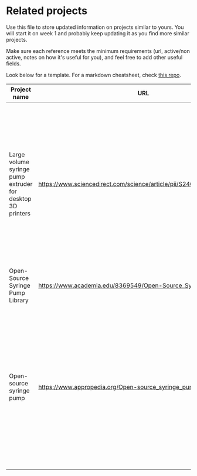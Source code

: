 # Related projects

Use this file to store updated information on projects similar to yours. You will start it on week 1 and probably keep updating it as you find more similar projects.

Make sure each reference meets the minimum requirements (url, active/non active, notes on how it's useful for you), and feel free to add other useful fields.

Look below for a template. For a markdown cheatsheet, check [this repo](https://github.com/adam-p/markdown-here/wiki/Markdown-Cheatsheet#tables).

| Project name  | URL           | Active/Not active | Notes - relevance |
| ------------- | ------------- | ----------------- | -------------- |
| Large volume syringe pump extruder for desktop 3D printers | https://www.sciencedirect.com/science/article/pii/S2468067217300822#! | Active | Favorite method so far, accurate dispensing of the liquid, requires less hardware to be purchased, only one size of syringe, retraction enabled, Doesn't work separate from a 3D printer |
| Open-Source Syringe Pump Library | https://www.academia.edu/8369549/Open-Source_Syringe_Pump_Library | Not Active | Can be used for any size syringe |
| Open-source syringe pump | https://www.appropedia.org/Open-source_syringe_pump | Active | Using similar method as we plan to use, however we believe ours will have a greater accuracy at small volumes, must have a computer to control, cannot be controlled with a Windows computer |
